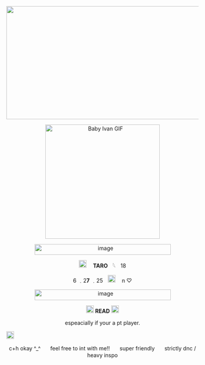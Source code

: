 <p align="center"> <img width="1500" height="297" alt="image" src="https://github.com/user-attachments/assets/4d5c8d41-b04e-4826-85db-5690a0780bf4" />
<p align="center">
  <img src="https://media.tenor.com/NVhvN7vO3HEAAAAi/baby-ivan-baby-ivan-alnst.gif" alt="Baby Ivan GIF" width="300">
</p>
<p align="center"><img width="357" height="28" alt="image" src="https://github.com/user-attachments/assets/d803da6e-bc21-42f8-b9da-28ccb603f464"/>


<p align="center"><img width="20" height="20" alt="image" src="https://github.com/user-attachments/assets/a9995914-e075-4201-a8e9-d95d6718dc36" />
<strong>ㅤTARO</strong>ㅤ𓆩ㅤ18</p>
<p align="center">  6 ﹒2<strong>7</strong>  ﹒25ㅤ<img width="20" height="20" alt="image" src="https://github.com/user-attachments/assets/ee7fece1-b34e-403a-b2f4-d17f6f937f65" />
ㅤn ♡ 
<p align="center"><img width="357" height="28" alt="image" src="https://github.com/user-attachments/assets/d803da6e-bc21-42f8-b9da-28ccb603f464" />

<p align="center"><img width="20" height="20" alt="image" src="https://github.com/user-attachments/assets/70a22f7a-a8f4-41bc-9eab-4ad9987186e0" />   <strong>READ</strong>   <img width="20" height="20" alt="image" src="https://github.com/user-attachments/assets/60978e1d-9bc0-4419-974a-1a704a59427f" />
<p align="center"> espeacially if your a pt player.

 <img width="20" height="20" alt="image" src="https://github.com/user-attachments/assets/2c5f6f8f-f635-484a-a10e-ce2105658060" /> <p align="center">c+h okay ^_^ㅤㅤfeel free to int with me!!ㅤㅤsuper friendlyㅤㅤstrictly dnc / heavy inspo

